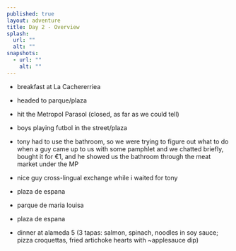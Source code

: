 ```yaml
---
published: true
layout: adventure
title: Day 2 - Overview
splash:
  url: ""
  alt: ""
snapshots:
  - url: ""
    alt: ""
---
```


- breakfast at La Cachererriea
- headed to parque/plaza

- hit the Metropol Parasol (closed, as far as we could tell)
- boys playing futbol in the street/plaza
- tony had to use the bathroom, so we were trying to figure out what to do when a guy came up to us with some pamphlet and we chatted briefly, bought it for &euro;1, and he showed us the bathroom through the meat market under the MP
- nice guy cross-lingual exchange while i waited for tony

- plaza de espana
- parque de maria louisa
- plaza de espana

- dinner at alameda 5 (3 tapas: salmon, spinach, noodles in soy sauce; pizza croquettas, fried artichoke hearts with ~applesauce dip)
